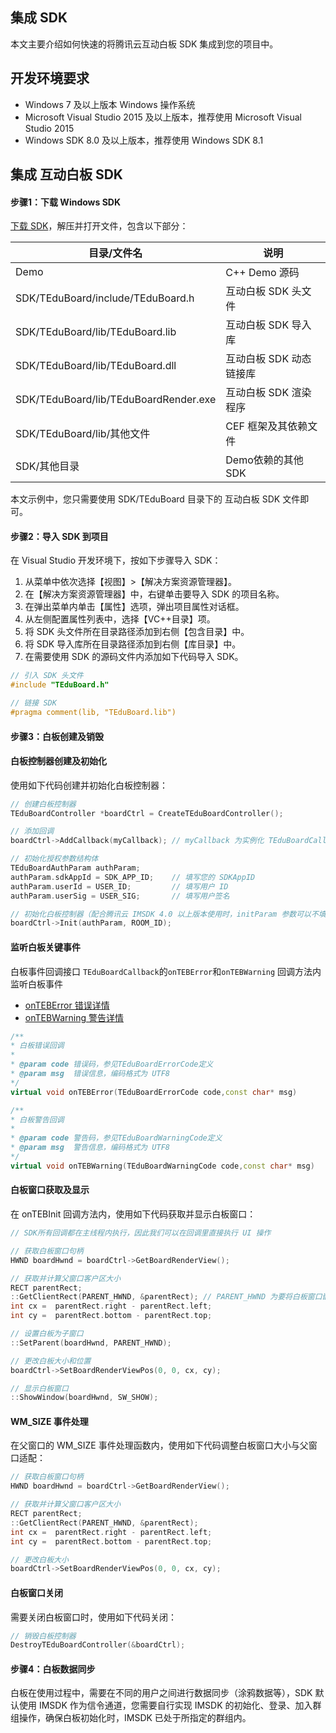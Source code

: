 ## 集成 SDK

本文主要介绍如何快速的将腾讯云互动白板 SDK 集成到您的项目中。

## 开发环境要求

- Windows 7 及以上版本 Windows 操作系统
- Microsoft Visual Studio 2015 及以上版本，推荐使用 Microsoft Visual Studio 2015
- Windows SDK 8.0 及以上版本，推荐使用 Windows SDK 8.1  

## 集成 互动白板 SDK

#### 步骤1：下载  Windows SDK

[下载 SDK](https://demo.qcloudtiw.com/win/exe/tic_demo.zip)，解压并打开文件，包含以下部分：

|              目录/文件名              |           说明          |
|---------------------------------------|-------------------------|
| Demo                                  | C++ Demo 源码           |
| SDK/TEduBoard/include/TEduBoard.h     | 互动白板 SDK 头文件     |
| SDK/TEduBoard/lib/TEduBoard.lib       | 互动白板 SDK 导入库     |
| SDK/TEduBoard/lib/TEduBoard.dll       | 互动白板 SDK 动态链接库 |
| SDK/TEduBoard/lib/TEduBoardRender.exe | 互动白板 SDK 渲染程序   |
| SDK/TEduBoard/lib/其他文件            | CEF 框架及其依赖文件    |
| SDK/其他目录                          | Demo依赖的其他SDK       |

本文示例中，您只需要使用 SDK/TEduBoard 目录下的 互动白板 SDK 文件即可。


#### 步骤2：导入 SDK 到项目

在 Visual Studio 开发环境下，按如下步骤导入 SDK：

1. 从菜单中依次选择【视图】>【解决方案资源管理器】。
2. 在【解决方案资源管理器】中，右键单击要导入 SDK 的项目名称。
3. 在弹出菜单内单击【属性】选项，弹出项目属性对话框。
4. 从左侧配置属性列表中，选择【VC++目录】项。
5. 将 SDK 头文件所在目录路径添加到右侧【包含目录】中。
6. 将 SDK 导入库所在目录路径添加到右侧【库目录】中。
7. 在需要使用 SDK 的源码文件内添加如下代码导入 SDK。

```cpp
// 引入 SDK 头文件
#include "TEduBoard.h"

// 链接 SDK
#pragma comment(lib, "TEduBoard.lib")
```


#### 步骤3：白板创建及销毁

#### 白板控制器创建及初始化

使用如下代码创建并初始化白板控制器：
```cpp
// 创建白板控制器
TEduBoardController *boardCtrl = CreateTEduBoardController();

// 添加回调
boardCtrl->AddCallback(myCallback); // myCallback 为实例化 TEduBoardCallback 接口的回调接收器

// 初始化授权参数结构体
TEduBoardAuthParam authParam;
authParam.sdkAppId = SDK_APP_ID;    // 填写您的 SDKAppID
authParam.userId = USER_ID;         // 填写用户 ID
authParam.userSig = USER_SIG;       // 填写用户签名

// 初始化白板控制器（配合腾讯云 IMSDK 4.0 以上版本使用时，initParam 参数可以不填）
boardCtrl->Init(authParam, ROOM_ID);
```

#### 监听白板关键事件

白板事件回调接口 `TEduBoardCallback`的`onTEBError`和`onTEBWarning` 回调方法内监听白板事件 

- [onTEBError 错误详情](https://cloud.tencent.com/document/product/1137/39985#onteberror)
- [onTEBWarning 警告详情](https://cloud.tencent.com/document/product/1137/39985#ontebwarning)

```cpp
/**
* 白板错误回调
* 
* @param code 错误码，参见TEduBoardErrorCode定义
* @param msg  错误信息，编码格式为 UTF8
*/
virtual void onTEBError(TEduBoardErrorCode code,const char* msg)		

/**
* 白板警告回调
*
* @param code 警告码，参见TEduBoardWarningCode定义
* @param msg  警告信息，编码格式为 UTF8
*/
virtual void onTEBWarning(TEduBoardWarningCode code,const char* msg)	
```

#### 白板窗口获取及显示

在 onTEBInit 回调方法内，使用如下代码获取并显示白板窗口：
```cpp
// SDK所有回调都在主线程内执行，因此我们可以在回调里直接执行 UI 操作

// 获取白板窗口句柄
HWND boardHwnd = boardCtrl->GetBoardRenderView();

// 获取并计算父窗口客户区大小
RECT parentRect;
::GetClientRect(PARENT_HWND, &parentRect); // PARENT_HWND 为要将白板窗口嵌入其中显示的容器窗口句柄
int cx =  parentRect.right - parentRect.left;
int cy =  parentRect.bottom - parentRect.top;

// 设置白板为子窗口
::SetParent(boardHwnd, PARENT_HWND);

// 更改白板大小和位置
boardCtrl->SetBoardRenderViewPos(0, 0, cx, cy);

// 显示白板窗口
::ShowWindow(boardHwnd, SW_SHOW);
```

####  WM_SIZE 事件处理

在父窗口的 WM_SIZE 事件处理函数内，使用如下代码调整白板窗口大小与父窗口适配：
```cpp
// 获取白板窗口句柄
HWND boardHwnd = boardCtrl->GetBoardRenderView();

// 获取并计算父窗口客户区大小
RECT parentRect;
::GetClientRect(PARENT_HWND, &parentRect);
int cx =  parentRect.right - parentRect.left;
int cy =  parentRect.bottom - parentRect.top;

// 更改白板大小
boardCtrl->SetBoardRenderViewPos(0, 0, cx, cy);
```

#### 白板窗口关闭

需要关闭白板窗口时，使用如下代码关闭：
```cpp
// 销毁白板控制器
DestroyTEduBoardController(&boardCtrl);
```


#### 步骤4：白板数据同步

白板在使用过程中，需要在不同的用户之间进行数据同步（涂鸦数据等），SDK 默认使用 IMSDK 作为信令通道，您需要自行实现 IMSDK 的初始化、登录、加入群组操作，确保白板初始化时，IMSDK 已处于所指定的群组内。